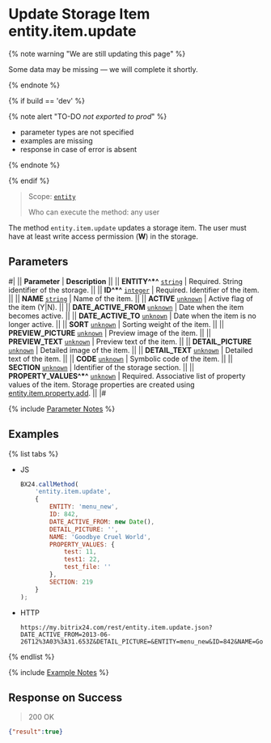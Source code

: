 # Update Storage Item entity.item.update

{% note warning "We are still updating this page" %}

Some data may be missing — we will complete it shortly.

{% endnote %}

{% if build == 'dev' %}

{% note alert "TO-DO _not exported to prod_" %}

- parameter types are not specified
- examples are missing
- response in case of error is absent

{% endnote %}

{% endif %}

> Scope: [`entity`](../../scopes/permissions.md)
>
> Who can execute the method: any user

The method `entity.item.update` updates a storage item. The user must have at least write access permission (**W**) in the storage.

## Parameters

#|
|| **Parameter** | **Description** ||
|| **ENTITY^*^**
[`string`](../../data-types.md) | Required. String identifier of the storage. ||
|| **ID^*^**
[`integer`](../../data-types.md) | Required. Identifier of the item. ||
|| **NAME**
[`string`](../../data-types.md) | Name of the item. ||
|| **ACTIVE**
[`unknown`](../../data-types.md) | Active flag of the item (Y\|N). ||
|| **DATE_ACTIVE_FROM**
[`unknown`](../../data-types.md) | Date when the item becomes active. ||
|| **DATE_ACTIVE_TO**
[`unknown`](../../data-types.md) | Date when the item is no longer active. ||
|| **SORT**
[`unknown`](../../data-types.md) | Sorting weight of the item. ||
|| **PREVIEW_PICTURE**
[`unknown`](../../data-types.md) | Preview image of the item. ||
|| **PREVIEW_TEXT**
[`unknown`](../../data-types.md) | Preview text of the item. ||
|| **DETAIL_PICTURE**
[`unknown`](../../data-types.md) | Detailed image of the item. ||
|| **DETAIL_TEXT**
[`unknown`](../../data-types.md) | Detailed text of the item. ||
|| **CODE**
[`unknown`](../../data-types.md) | Symbolic code of the item. ||
|| **SECTION**
[`unknown`](../../data-types.md) | Identifier of the storage section. ||
|| **PROPERTY_VALUES^*^**
[`unknown`](../../data-types.md) | Required. Associative list of property values of the item. Storage properties are created using [entity.item.property.add](./properties/entity-item-property-add.md). ||
|#

{% include [Parameter Notes](../../../_includes/required.md) %}

## Examples

{% list tabs %}

- JS

    ```js
    BX24.callMethod(
        'entity.item.update',
        {
            ENTITY: 'menu_new',
            ID: 842,
            DATE_ACTIVE_FROM: new Date(),
            DETAIL_PICTURE: '',
            NAME: 'Goodbye Cruel World',
            PROPERTY_VALUES: {
                test: 11,
                test1: 22,
                test_file: ''
            },
            SECTION: 219
        }
    );
    ```

- HTTP

    ```http
    https://my.bitrix24.com/rest/entity.item.update.json?DATE_ACTIVE_FROM=2013-06-26T12%3A03%3A31.653Z&DETAIL_PICTURE=&ENTITY=menu_new&ID=842&NAME=Goodbye%20Cruel%20World&PROPERTY_VALUES%5Btest1%5D=22&PROPERTY_VALUES%5Btest%5D=11&PROPERTY_VALUES%5Btest_file%5D=&SECTION=219&auth=9affe382af74d9c5caa588e28096e872
    ```

{% endlist %}

{% include [Example Notes](../../../_includes/examples.md) %}

## Response on Success

> 200 OK
```json
{"result":true}
```